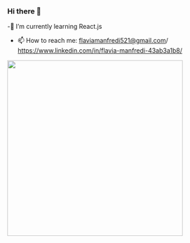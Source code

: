 ### Hi there 👋
-🌱 I’m currently learning React.js
- 📫 How to reach me: flaviamanfredi521@gmail.com/ https://www.linkedin.com/in/flavia-manfredi-43ab3a1b8/

<img src="https://github-readme-stats.vercel.app/api?username=Flaviabel&show_icons=true&theme=ADD_THEME_HERE" width="400">
